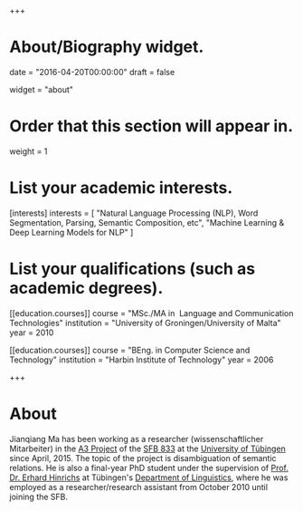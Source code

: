 +++
# About/Biography widget.

date = "2016-04-20T00:00:00"
draft = false

widget = "about"

# Order that this section will appear in.
weight = 1

# List your academic interests.
[interests]
  interests = [
    "Natural Language Processing (NLP), Word Segmentation, Parsing, Semantic Composition, etc",
    "Machine Learning & Deep Learning Models for NLP"
  ]

# List your qualifications (such as academic degrees).
[[education.courses]]
  course = "MSc./MA in  Language and Communication Technologies"
  institution = "University of Groningen/University of Malta"
  year = 2010

[[education.courses]]
  course = "BEng. in Computer Science and Technology"
  institution = "Harbin Institute of Technology"
  year = 2006

+++

# About

Jianqiang Ma has been working as a researcher (wissenschaftlicher Mitarbeiter) in the [A3 Project](http://www.sfb833.uni-tuebingen.de/a-bereich-kontext/a3-hinrichs.html) of the [SFB 833](https://www.uni-tuebingen.de/en/research/core-research/collaborative-research-centers/sfb-833.html) at the [University of Tübingen](http://www.uni-tuebingen.de/) since April, 2015. The topic of the project is disambiguation of semantic relations. He is also a final-year PhD student under the supervision of [Prof. Dr. Erhard Hinrichs](http://www.sfs.uni-tuebingen.de/~eh/) at Tübingen's [Department of Linguistics](http://www.sfs.uni-tuebingen.de/en/chairs.html), where he was employed as a researcher/research assistant from October 2010 until joining the SFB. 